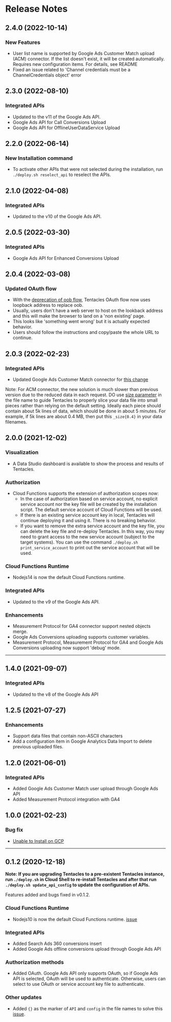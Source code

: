 # Release Notes

## 2.4.0 (2022-10-14)

### New Features
- User list name is supported by Google Ads Customer Match upload (ACM)
connector. If the list doesn't exist, it will be created automatically.
Requires new configuration items. For details, see README
- Fixed an issue related to 'Channel credentials must be a ChannelCredentials
 object' error


## 2.3.0 (2022-08-10)

### Integrated APIs

- Updated to the v11 of the Google Ads API.
- Google Ads API for Call Conversions Upload
- Google Ads API for OfflineUserDataService Upload

## 2.2.0 (2022-06-14)

### New Installation command

- To activate other APIs that were not selected during the installation, run
 `./deploy.sh reselect_api` to reselect the APIs.

## 2.1.0 (2022-04-08)

### Integrated APIs

- Updated to the v10 of the Google Ads API.

## 2.0.5 (2022-03-30)

### Integrated APIs

- Google Ads API for Enhanced Conversions Upload

## 2.0.4 (2022-03-08)

### Updated OAuth flow

- With the [deprecation of oob flow](https://developers.googleblog.com/2022/02/making-oauth-flows-safer.html#disallowed-oob), Tentacles OAuth flow now uses loopback address to replace oob.
- Usually, users don't have a web server to host on the lookback address and this will make the browser to land on a 'non existing' page.
- This looks like 'something went wrong' but it is actually expected behavior.
- Users should follow the instructions and copy/paste the whole URL to continue.

## 2.0.3 (2022-02-23)

### Integrated APIs

- Updated Google Ads Customer Match connector
  for [this change](https://ads-developers.googleblog.com/2021/10/userdata-enforcement-in-google-ads-api.html)

Note: For ACM connector, the new solution is much slower than previous version
due to the reduced data in each request. DO
use [size parameter](https://github.com/GoogleCloudPlatform/cloud-for-marketing/tree/main/marketing-analytics/activation/gmp-googleads-connector#34-name-convention-of-data-files)
in the file name to guide Tentacles to properly slice your data file into small
pieces rather than relying on the default setting. Ideally each piece should
contain about 5k lines of data, which should be done in about 5 minutes. For
example, if 5k lines are about 0.4 MB, then put this `_size{0.4}` in your data
filenames.

## 2.0.0 (2021-12-02)

### Visualization

- A Data Studio dashboard is available to show the process and results of
  Tentacles.

### Authorization

- Cloud Functions supports the extension of authorization scopes now:
  - In the case of authorization based on service account, no explicit service
    account nor the key file will be created by the installation script. The
    default service account of Cloud Functions will be used.
  - If there is an existing service account key in local, Tentacles will
    continue deploying it and using it. There is no breaking behavior.
  - If you want to remove the extra service account and the key file, you can
    delete the key file and re-deploy Tentacles. In this way, you may need to
    grant access to the new service account (subject to the target systems).
    You can use the command `./deploy.sh print_service_account` to print out
    the service account that will be used.

### Cloud Functions Runtime

- Nodejs14 is now the default Cloud Functions runtime.

### Integrated APIs

- Updated to the v9 of the Google Ads API.

### Enhancements

- Measurement Protocol for GA4 connector support nested objects merge.
- Google Ads Conversions uploading supports customer variables.
- Measurement Protocol, Measurement Protocol for GA4 and Google Ads Conversions
  uploading now support 'debug' mode.

---

## 1.4.0 (2021-09-07)

### Integrated APIs

- Updated to the v8 of the Google Ads API

## 1.2.5 (2021-07-27)

### Enhancements

- Support data files that contain non-ASCII characters
- Add a configuration item in Google Analytics Data Import to delete previous
  uploaded files.

## 1.2.0 (2021-06-01)

### Integrated APIs

- Added Google Ads Customer Match user upload through Google Ads API
- Added Measurement Protocol integration with GA4

## 1.0.0 (2021-02-23)

### Bug fix

- [Unable to Install on GCP](https://github.com/GoogleCloudPlatform/cloud-for-marketing/issues/23)

---

## 0.1.2 (2020-12-18)

**Note: If you are upgrading Tentacles to a pre-existent Tentacles instance, run
`./deploy.sh` in Cloud Shell to re-install Tentacles and after that run
`./deploy.sh update_api_config` to update the configuration of APIs.**

Features added and bugs fixed in v0.1.2.

### Cloud Functions Runtime

- Nodejs10 is now the default Cloud Functions runtime.
  [issue](https://github.com/GoogleCloudPlatform/cloud-for-marketing/issues/15)

### Integrated APIs

- Added Search Ads 360 conversions insert
- Added Google Ads offline conversions upload through Google Ads API

### Authorization methods

- Added OAuth. Google Ads API only supports OAuth, so if Google Ads API is
  selected, OAuth will be used to authenticate. Otherwise, users can select to
  use OAuth or service account key file to authenticate.

### Other updates

- Added `{}` as the marker of `API` and `config` in the file names to solve this [issue](https://github.com/GoogleCloudPlatform/cloud-for-marketing/issues/14).
